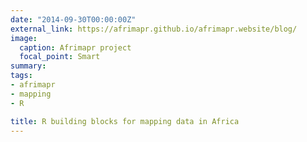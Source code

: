 ```yaml
---
date: "2014-09-30T00:00:00Z"
external_link: https://afrimapr.github.io/afrimapr.website/blog/
image:
  caption: Afrimapr project
  focal_point: Smart
summary:  
tags:
- afrimapr
- mapping
- R

title: R building blocks for mapping data in Africa
---
```

